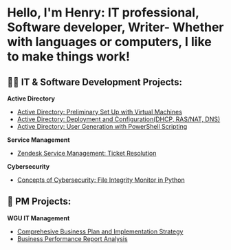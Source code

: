 <h1>Hello, I'm Henry: IT professional, Software developer, Writer-
Whether with languages or computers, I like to make things work!</br></h1>

<h2>👨‍💻 IT & Software Development Projects:</h2>

<b>Active Directory</b>
- [Active Directory: Preliminary Set Up with Virtual Machines](https://github.com/henrykim-projects/Active-Directory.git)
- [Active Directory: Deployment and Configuration(DHCP, RAS/NAT, DNS)]()
- [Active Directory: User Generation with PowerShell Scripting](https://github.com/henrykim-projects/Active-Directory.git)

<b>Service Management</b>
- [Zendesk Service Management: Ticket Resolution](https://github.com/henrykim-projects/zendesk_sampleticket.git)

<b>Cybersecurity</b>
- [Concepts of Cybersecurity: File Integrity Monitor in Python](https://github.com/henrykim-projects/file_integrity_monitor.git)

<h2>📅 PM Projects:</h2>

<b>WGU IT Management</b>
  - [Comprehesive Business Plan and Implementation Strategy](https://github.com/henrykim-projects/qft_capstone_hskim.git)
  - [Business Performance Report Analysis](https://github.com/henrykim-projects/d361_hskim.git)




